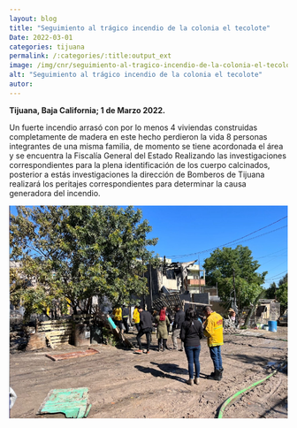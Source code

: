 ```yaml
---
layout: blog
title: "Seguimiento al trágico incendio de la colonia el tecolote"
Date: 2022-03-01
categories: tijuana
permalink: /:categories/:title:output_ext
image: /img/cnr/seguimiento-al-tragico-incendio-de-la-colonia-el-tecolote.png
alt: "Seguimiento al trágico incendio de la colonia el tecolote"
autor:
---
```


**Tijuana, Baja California; 1 de Marzo 2022.** 

Un fuerte incendio arrasó con por lo menos 4 viviendas construidas completamente de madera en este hecho perdieron la vida 8 personas integrantes de una misma familia, de momento se tiene acordonada el área y se encuentra la Fiscalía General del Estado Realizando las investigaciones correspondientes para la plena identificación de los cuerpo calcinados, posterior a estás investigaciones la dirección de Bomberos de Tijuana realizará los peritajes correspondientes para determinar la causa generadora del incendio.

<div id="carouselExampleSlidesOnly" class="carousel slide" data-ride="carousel">
  <div class="carousel-inner">
    <div class="carousel-item active">
       <img class="d-block w-100" src="/img/cnr/seguimiento-al-tragico-incendio-de-la-colonia-el-tecolote.png" loading="lazy"  alt="Seguimiento al trágico incendio de la colonia el tecolote">
    </div>
  </div>
</div>